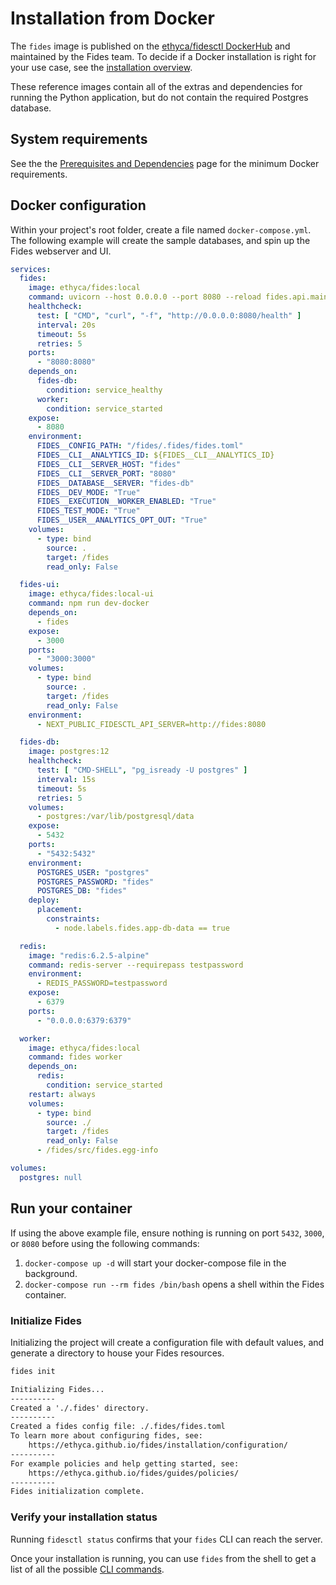 # Installation from Docker

The `fides` image is published on the [ethyca/fidesctl DockerHub](https://hub.docker.com/r/ethyca/fides/tags) and maintained by the Fides team. To decide if a Docker installation is right for your use case, see the [installation overview](./overview.md).

These reference images contain all of the extras and dependencies for running the Python application, but do not contain the required Postgres database.

## System requirements

See the the [Prerequisites and Dependencies](../installation/prerequisites.md#docker-requirements) page for the minimum Docker requirements.

## Docker configuration

Within your project's root folder, create a file named `docker-compose.yml`. The following example will create the sample databases, and spin up the Fides webserver and UI.

```yaml title="docker-compose.yml"
services:
  fides:
    image: ethyca/fides:local
    command: uvicorn --host 0.0.0.0 --port 8080 --reload fides.api.main:app
    healthcheck:
      test: [ "CMD", "curl", "-f", "http://0.0.0.0:8080/health" ]
      interval: 20s
      timeout: 5s
      retries: 5
    ports:
      - "8080:8080"
    depends_on:
      fides-db:
        condition: service_healthy
      worker:
        condition: service_started
    expose:
      - 8080
    environment:
      FIDES__CONFIG_PATH: "/fides/.fides/fides.toml"
      FIDES__CLI__ANALYTICS_ID: ${FIDES__CLI__ANALYTICS_ID}
      FIDES__CLI__SERVER_HOST: "fides"
      FIDES__CLI__SERVER_PORT: "8080"
      FIDES__DATABASE__SERVER: "fides-db"
      FIDES__DEV_MODE: "True"
      FIDES__EXECUTION__WORKER_ENABLED: "True"
      FIDES_TEST_MODE: "True"
      FIDES__USER__ANALYTICS_OPT_OUT: "True"
    volumes:
      - type: bind
        source: .
        target: /fides
        read_only: False

  fides-ui:
    image: ethyca/fides:local-ui
    command: npm run dev-docker
    depends_on:
      - fides
    expose:
      - 3000
    ports:
      - "3000:3000"
    volumes:
      - type: bind
        source: .
        target: /fides
        read_only: False
    environment:
      - NEXT_PUBLIC_FIDESCTL_API_SERVER=http://fides:8080

  fides-db:
    image: postgres:12
    healthcheck:
      test: [ "CMD-SHELL", "pg_isready -U postgres" ]
      interval: 15s
      timeout: 5s
      retries: 5
    volumes:
      - postgres:/var/lib/postgresql/data
    expose:
      - 5432
    ports:
      - "5432:5432"
    environment:
      POSTGRES_USER: "postgres"
      POSTGRES_PASSWORD: "fides"
      POSTGRES_DB: "fides"
    deploy:
      placement:
        constraints:
          - node.labels.fides.app-db-data == true

  redis:
    image: "redis:6.2.5-alpine"
    command: redis-server --requirepass testpassword
    environment:
      - REDIS_PASSWORD=testpassword
    expose:
      - 6379
    ports:
      - "0.0.0.0:6379:6379"

  worker:
    image: ethyca/fides:local
    command: fides worker
    depends_on:
      redis:
        condition: service_started
    restart: always
    volumes:
      - type: bind
        source: ./
        target: /fides
        read_only: False
      - /fides/src/fides.egg-info

volumes:
  postgres: null

```

## Run your container

If using the above example file, ensure nothing is running on port `5432`, `3000`, or `8080` before using the following commands:

1. `docker-compose up -d` will start your docker-compose file in the background.
1. `docker-compose run --rm fides /bin/bash` opens a shell within the Fides container.

### Initialize Fides 

Initializing the project will create a configuration file with default values, and generate a directory to house your Fides resources.

```sh title="Initialize Fides"
fides init
```

```txt title="Expected Output"
Initializing Fides...
----------
Created a './.fides' directory.
----------
Created a fides config file: ./.fides/fides.toml
To learn more about configuring fides, see:
    https://ethyca.github.io/fides/installation/configuration/
----------
For example policies and help getting started, see:
    https://ethyca.github.io/fides/guides/policies/
----------
Fides initialization complete.
```

### Verify your installation status

Running `fidesctl status` confirms that your `fides` CLI can reach the server.

Once your installation is running, you can use `fides` from the shell to get a list of all the possible [CLI commands](../cli.md).
